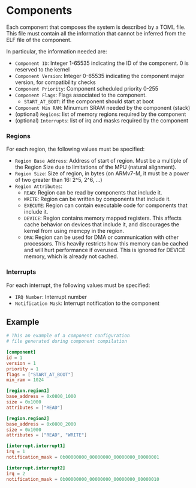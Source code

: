 # Components
Each component that composes the system is described by a TOML file.
This file must contain all the information that cannot be inferred from the ELF file of the component.

In particular, the information needed are:
- `Component ID`: Integer 1-65535 indicating the ID of the component. 0 is reserved to the kernel
- `Component Version`: Integer 0-65535 indicating the component major version, for compatibility checks
- `Component Priority`: Component scheduled priority 0-255
- `Component Flags`: Flags associated to the component.
    - `START_AT_BOOT`: if the component should start at boot
- `Component Min RAM`: Minumum SRAM needed by the component (stack)
- (optional) `Regions`: list of memory regions required by the component
- (optional) `Interrupts`: list of irq and masks required by the component

### Regions
For each region, the following values must be specified:
- `Region Base Address`: Address of start of region. Must be a multiple of the Region Size due to limitations of the MPU (natural alignment).
- `Region Size`: Size of region, in bytes (on ARMv7-M, it must be a power of two greater than 16: 2^5, 2^6, ...)
- `Region Attributes`: 
    - `READ`: Region can be read by components that include it.
    - `WRITE`: Region can be written by components that include it.
    - `EXECUTE`: Region can contain executable code for components that include it.
    - `DEVICE`: Region contains memory mapped registers. This affects cache behavior on devices that include it, and discourages the kernel from using memcpy in the region.
    - `DMA`: Region can be used for DMA or communication with other processors. This heavily restricts how this memory can be cached and will hurt performance if overused. This is ignored for DEVICE memory, which is already not cached.

### Interrupts
For each interrupt, the following values must be specified:
- `IRQ Number`: Interrupt number
- `Notification Mask`: Interrupt notification to the component

## Example
```toml
# This an example of a component configuration
# file generated during component compilation

[component]
id = 1
version = 1
priority = 1
flags = ["START_AT_BOOT"]
min_ram = 1024

[region.region1]
base_address = 0x0800_1000
size = 0x1000
attributes = ["READ"]

[region.region2]
base_address = 0x0800_2000
size = 0x1000
attributes = ["READ", "WRITE"]

[interrupt.interrupt1]
irq = 1
notification_mask = 0b00000000_00000000_00000000_00000001

[interrupt.interrupt2]
irq = 2
notification_mask = 0b00000000_00000000_00000000_00000010
```
